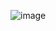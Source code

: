 ![image](https://user-images.githubusercontent.com/72422050/120752375-ca1f8780-c533-11eb-9781-c755c77f04c0.png)
